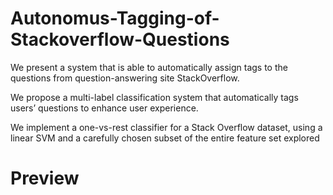 # Autonomus-Tagging-of-Stackoverflow-Questions

We present a system that is able to automatically assign tags to the questions from question-answering site StackOverflow.

We propose a multi-label classification system that automatically tags users’ questions to enhance user experience.  

We implement a one-vs-rest classifier for a Stack Overflow dataset, using a linear SVM and a carefully chosen subset of the
entire feature set explored 

#                                                Preview
